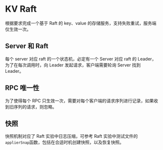 # KV Raft

根据要求完成一个基于 Raft 的 key、value 的存储服务，支持失败重试，服务端仅生效一次。

## Server 和 Raft

每个 server 对应 raft 的一个状态机，必定有一个 Server 对应 raft 的 Leader，为了在每次调用时，向 Leader 发起请求，客户端需要轮询 Server 找到 Leader。

## RPC 唯一性

为了使得每个 RPC 只生效一次，需要对每个客户端的请求序列进行记录，如果收到旧序列的请求，则忽略。

## 快照

快照机制对应了 Raft 实验中日志压缩，可参考 Raft 实验中测试文件的`applierSnap`函数，包括在合适时机创建快照，以及恢复快照。
